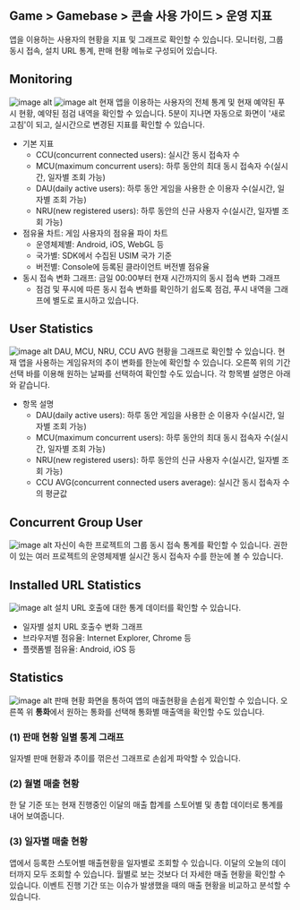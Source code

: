 ## Game > Gamebase > 콘솔 사용 가이드 > 운영 지표

앱을 이용하는 사용자의 현황을 지표 및 그래프로 확인할 수 있습니다.
모니터링, 그룹 동시 접속, 설치 URL 통계, 판매 현황 메뉴로 구성되어 있습니다.


## Monitoring
![image alt](http://static.toastoven.net/prod_gamebase/Operators_Guide/Console_Monitoring_Monitoring1_1.1.png)
![image alt](http://static.toastoven.net/prod_gamebase/Operators_Guide/Console_Monitoring_Monitoring2_1.1.png)
현재 앱을 이용하는 사용자의 전체 통계 및 현재 예약된 푸시 현황, 예약된 점검 내역을 확인할 수 있습니다. 
5분이 지나면 자동으로 화면이 '새로 고침'이 되고, 실시간으로 변경된 지표를 확인할 수 있습니다.

* 기본 지표
	* CCU(concurrent connected users): 실시간 동시 접속자 수
	* MCU(maximum concurrent users): 하루 동안의 최대 동시 접속자 수(실시간, 일자별 조회 가능)
	* DAU(daily active users): 하루 동안 게임을 사용한 순 이용자 수(실시간, 일자별 조회 가능)
	* NRU(new registered users): 하루 동안의 신규 사용자 수(실시간, 일자별 조회 가능)
* 점유율 차트: 게임 사용자의 점유율 파이 차트
	* 운영체제별: Android, iOS, WebGL 등
	* 국가별: SDK에서 수집된 USIM 국가 기준
	* 버전별: Console에 등록된 클라이언트 버전별 점유율
* 동시 접속 변화 그래프: 금일 00:00부터 현재 시간까지의 동시 접속 변화 그래프
	* 점검 및 푸시에 따른 동시 접속 변화를 확인하기 쉽도록 점검, 푸시 내역을 그래프에 별도로 표시하고 있습니다.
    


## User Statistics
![image alt](http://static.toastoven.net/prod_gamebase/Operators_Guide/Console_Monitoring_UserStatistics1_1.0.png)
DAU, MCU, NRU, CCU AVG 현황을 그래프로 확인할 수 있습니다.
현재 앱을 사용하는 게임유저의 추이 변화를 한눈에 확인할 수 있습니다. 
오른쪽 위의 기간 선택 바를 이용해 원하는 날짜를 선택하여 확인할 수도 있습니다.
각 항목별 설명은 아래와 같습니다.

* 항목 설명
	* DAU(daily active users): 하루 동안 게임을 사용한 순 이용자 수(실시간, 일자별 조회 가능)
	* MCU(maximum concurrent users): 하루 동안의 최대 동시 접속자 수(실시간, 일자별 조회 가능)
	* NRU(new registered users): 하루 동안의 신규 사용자 수(실시간, 일자별 조회 가능)
	* CCU AVG(concurrent connected users average): 실시간 동시 접속자 수의 평균값

## Concurrent Group User
![image alt](http://static.toastoven.net/prod_gamebase/Operators_Guide/Console_Monitoring_ConcurrentUser1_1.1.png)
자신이 속한 프로젝트의 그룹 동시 접속 통계를 확인할 수 있습니다. 권한이 있는 여러 프로젝트의 운영체제별 실시간 동시 접속자 수를 한눈에 볼 수 있습니다.


## Installed URL Statistics
![image alt](http://static.toastoven.net/prod_gamebase/Operators_Guide/Console_Monitoring_InstallUrl1_1.0.png)
설치 URL 호출에 대한 통계 데이터를 확인할 수 있습니다.

* 일자별 설치 URL 호출수 변화 그래프
* 브라우저별 점유율: Internet Explorer, Chrome 등
* 플랫폼별 점유율: Android, iOS 등
  

## Statistics
![image alt](http://static.toastoven.net/prod_gamebase/Operators_Guide/Console_Monitoring_Statistics1_1.2.png)
판매 현황 화면을 통하여 앱의 매출현황을 손쉽게 확인할 수 있습니다.
오른쪽 위 **통화**에서 원하는 통화를 선택해 통화별 매출액을 확인할 수도 있습니다.

### (1) 판매 현황 일별 통계 그래프
일자별 판매 현황과 추이를 꺾은선 그래프로 손쉽게 파악할 수 있습니다.

### (2) 월별 매출 현황
한 달 기준 또는 현재 진행중인 이달의 매출 합계를 스토어별 및 총합 데이터로 통계를 내어 보여줍니다.

### (3) 일자별 매출 현황
앱에서 등록한 스토어별 매출현황을 일자별로 조회할 수 있습니다.
이달의 오늘의 데이터까지 모두 조회할 수 있습니다.
월별로 보는 것보다 더 자세한 매출 현황을 확인할 수 있습니다. 이벤트 진행 기간 또는 이슈가 발생했을 때의 매출 현황을 비교하고 분석할 수 있습니다.